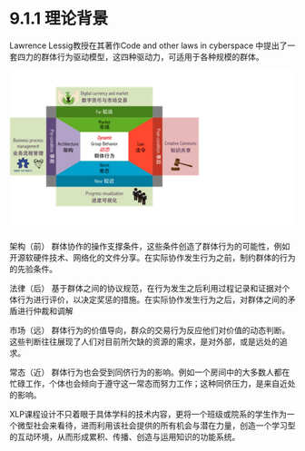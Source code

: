 # 9.1.1 理论背景

Lawrence Lessig教授在其著作Code and other laws in cyberspace 中提出了一套四力的群体行为驱动模型，这四种驱动力，可适用于各种规模的群体。

![0](../assets/case/case-pic/XLP001.jpg)

架构（前）
群体协作的操作支撑条件，这些条件创造了群体行为的可能性，例如开源软硬件技术、网络化的文件分享。在实际协作发生行为之前，制约群体的行为的先验条件。

法律（后）
基于群体之间的协议规范，在行为发生之后利用过程记录和证据对个体行为进行评价，以决定奖惩的措施。在实际协作发生行为之后，对群体之间的矛盾进行仲裁和调解

市场（远）
群体行为的价值导向，群众的交易行为反应他们对价值的动态判断。这些判断往往展现了人们对目前所欠缺的资源的需求，是对外部，或是远处的追求。

常态（近）
群体行为也会受到同侪行为的影响。例如一个房间中的大多数人都在忙碌工作，个体也会倾向于遵守这一常态而努力工作；这种同侪压力，是来自近处的影响。

XLP课程设计不只着眼于具体学科的技术内容，更将一个班级或院系的学生作为一个微型社会来看待，进而利用该社会提供的所有机会与潜在力量，创造一个学习型的互动环境，从而形成累积、传播、创造与运用知识的功能系统。

